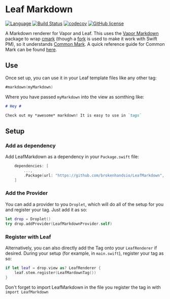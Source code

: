 # Leaf Markdown

[![Language](https://img.shields.io/badge/Swift-3-brightgreen.svg)](http://swift.org)
[![Build Status](https://travis-ci.org/brokenhandsio/LeafMarkdown.svg)](https://travis-ci.org/brokenhandsio/LeafMarkdown)
[![codecov](https://codecov.io/gh/brokenhandsio/LeafMarkdown/branch/master/graph/badge.svg)](https://codecov.io/gh/brokenhandsio/LeafMarkdown)
[![GitHub license](https://img.shields.io/badge/license-MIT-blue.svg)](https://raw.githubusercontent.com/brokenhandsio/LeafMarkdown/master/LICENSE)

A Markdown renderer for Vapor and Leaf. This uses the [Vapor Markdown](https://github.com/vapor/markdown) package to wrap [cmark](https://github.com/jgm/cmark) (though a [fork](https://github.com/vapor/cmark) is used to make it work with Swift PM), so it understands [Common Mark](http://commonmark.org). A quick reference guide for Common Mark can be found [here](http://commonmark.org/help/).

## Use

Once set up, you can use it in your Leaf template files like any other tag:

```swift
#markdown(myMarkdown)
```

Where you have passed `myMarkdown` into the view as somthing like:

```markdown
# Hey #

Check out my *awesome* markdown! It is easy to use in `tags`
```

## Setup

### Add as dependency

Add LeafMarkdown as a dependency in your `Package.swift` file:

```swift
    dependencies: [
        ...,
        .Package(url: "https://github.com/brokenhandsio/LeafMarkdown", majorVersion: 0, minor: 1)
    ]
```

### Add the Provider

You can add a provider to you `Droplet`, which will do all of the setup for you and register your tag. Just add it as so:

```swift
let drop = Droplet()
try drop.addProvider(LeafMarkdownProvider.self)
```


### Register with Leaf

Alternatively, you can also directly add the Tag onto your `LeafRenderer` if desired. During your setup (for example, in `main.swift`), register your tag as so:

```swift
if let leaf = drop.view as? LeafRenderer {
    leaf.stem.register(LeafMardownTag())
}
```

Don't forget to import LeafMarkdown in the file you register the tag in with `import LeafMarkdown`
